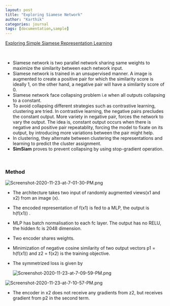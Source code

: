 ```yaml
---
layout: post
title: "Exploring Siamese Network"
author: "Karthik"
categories: journal
tags: [documentation,sample]
---
```




[Exploring Simple Siamese Representation Learning](https://arxiv.org/pdf/2011.10566.pdf)



<br>

- Siamese network is two parallel network sharing same weights to maximize the similarity between each network input. 
- Siamese network is trained in an unsupervised manner. A image is augmented to create a positive pair for which the similarity score is ideally 1, on the other hand, a negative pair will have a similarity score of 0. 
- Siamese network face collapsing problem i.e when all outputs collapsing to a constant. 
- To avoid collapsing different strategies such as contrastive learning, clustering are tried. In contrastive learning, the negative pairs precludes the constant output. More variety in negative pair, forces the network to vary the output. The idea is, constant output occurs when there is negative and positive pair repeatablity, forcing the model to fixate  on its output, by introducing more variations between the pair might help. 
- In clustering, they alternate between clustering the representations and learning to predict the cluster assignment. 
- **SimSiam** proves to prevent collapsing by using stop-gradient operation.  

<br>

### Method

![Screenshot-2020-11-23-at-7-01-30-PM.png](https://i.postimg.cc/vHk1TqpK/Screenshot-2020-11-23-at-7-01-30-PM.png)



- The architecture takes two input of randomly augmented views(x1 and x2) from an image (x). 

- The encoded representation of f(x1) is fed to a MLP, the output is h(f(x1)) . 

- MLP has batch normalisation to each fc layer. The output has no RELU, the hidden fc is 2048 dimension.

- Two encoder shares weights. 

- Minimization of negative cosine similarity of two output vectors p1 = h(f(x1)) and z2 = f(x2) is the training objective. 

- The symmetrized loss is given by

  

  ![Screenshot-2020-11-23-at-7-09-59-PM.png](https://i.postimg.cc/T1qpsfk5/Screenshot-2020-11-23-at-7-09-59-PM.png)



![Screenshot-2020-11-23-at-7-10-57-PM.png](https://i.postimg.cc/0yHrFtCn/Screenshot-2020-11-23-at-7-10-57-PM.png)



- The encoder in x2 does not receive any gradients from z2, but receives gradient from p2 in the second term. 



<br>









